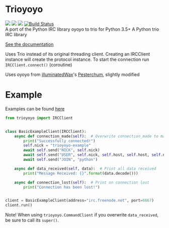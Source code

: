 # Trioyoyo
<a href="https://pypi.python.org/pypi/trioyoyo"><img src="https://img.shields.io/pypi/v/trioyoyo.svg" /></a>
<a href="https://pypi.python.org/pypi/trioyoyo"><img src="https://img.shields.io/pypi/l/trioyoyo.svg" /></a>
<a href="https://pypi.python.org/pypi/trioyoyo"><img src="https://img.shields.io/pypi/pyversions/trioyoyo.svg" /></a>
[![Build Status](https://travis-ci.org/henry232323/trioyoyo.svg?branch=master)](https://travis-ci.org/henry232323/trioyoyo)
<br />
A port of the Python IRC library oyoyo to trio for Python 3.5+
A Python trio IRC library

[See the documentation](http://typheus.me/trioyoyo)

Uses Trio instead of its original threading client. Creating an IRCClient instance will create the protocol instance.
To start the connection run `IRCClient.connect()` (coroutine)

Uses oyoyo from [illuminatedWax](https://github.com/illuminatedwax)'s [Pesterchum](https://github.com/illuminatedwax/pesterchum/tree/master/oyoyo), slightly modified

# Example
Examples can be found [here](https://github.com/henry232323/trioyoyo/tree/master/examples)
```python
from trioyoyo import IRCClient


class BasicExampleClient(IRCClient):
    async def connection_made(self):  # Overwrite connection_made to make it send join commands
        print("Successfully connected!")
        self.nick = "trioyoyo-example"
        await self.send("NICK", self.nick)
        await self.send("USER", self.nick, self.host, self.host, self.nick)
        await self.send("JOIN", "python")

    async def data_received(self, data):  # Print all data received
        print("Message Received: {}".format(data.decode()))

    async def connection_lost(self):  # Print on connection lost
        print("Connection has been lost!")


client = BasicExampleClient(address="irc.freenode.net", port=6667)
client.run()
```
 Note! When using `trioyoyo.CommandClient` if you overwrite `data_received`, be sure to call its `super()`.
 